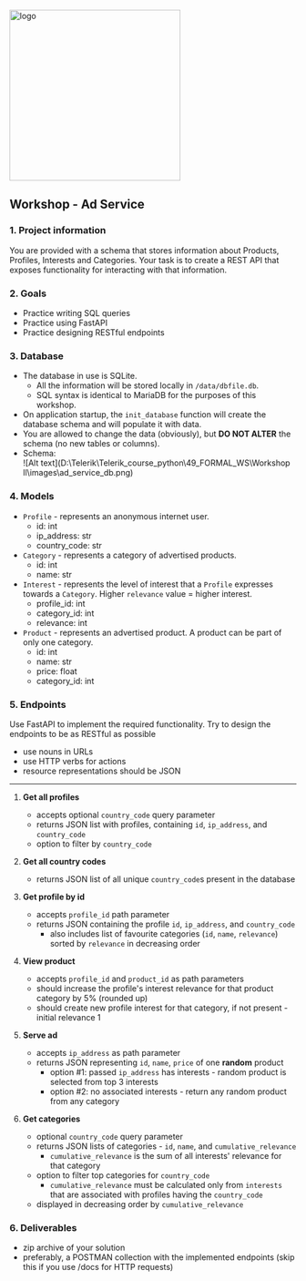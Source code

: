<img src="https://webassets.telerikacademy.com/images/default-source/logos/telerik-academy.svg" alt="logo" width="300px" style="margin-top: 20px;"/>

## Workshop - Ad Service

### 1. Project information
You are provided with a schema that stores information about Products, Profiles, Interests and Categories. Your task is to create a REST API that exposes functionality for interacting with that information.

### 2. Goals
- Practice writing SQL queries
- Practice using FastAPI
- Practice designing RESTful endpoints

### 3. Database
- The database in use is SQLite.
    - All the information will be stored locally in `/data/dbfile.db`.
    - SQL syntax is identical to MariaDB for the purposes of this workshop.
- On application startup, the `init_database` function will create the database schema and will populate it with data.
- You are allowed to change the data (obviously), but **DO NOT ALTER** the schema (no new tables or columns).
- Schema:  
  ![Alt text](D:\Telerik\Telerik_course_python\49_FORMAL_WS\Workshop ll\images\ad_service_db.png)


### 4. Models
- `Profile` - represents an anonymous internet user.
    - id: int
    - ip_address: str 
    - country_code: str 
- `Category` - represents a category of advertised products.
    - id: int
    - name: str
- `Interest` - represents the level of interest that a `Profile` expresses towards a `Category`. Higher `relevance` value = higher interest.
    - profile_id: int
    - category_id: int
    - relevance: int
- `Product` - represents an advertised product. A product can be part of only one category.
    - id: int
    - name: str
    - price: float
    - category_id: int

### 5. Endpoints

Use FastAPI to implement the required functionality. Try to design the endpoints to be as RESTful as possible

- use nouns in URLs
- use HTTP verbs for actions
- resource representations should be JSON

--- 

1. **Get all profiles** 
    - accepts optional `country_code` query parameter
    - returns JSON list with profiles, containing `id`, `ip_address`, and `country_code`
    - option to filter by `country_code`

2. **Get all country codes**
    - returns JSON list of all unique `country_code`s present in the database

3. **Get profile by id** 
    - accepts `profile_id` path parameter
    - returns JSON containing the profile `id`, `ip_address`, and `country_code`
        - also includes list of favourite categories (`id`, `name`, `relevance`) sorted by `relevance` in decreasing order

4. **View product** 
    - accepts `profile_id` and `product_id` as path parameters
    - should increase the profile's interest relevance for that product category by 5% (rounded up)
    - should create new profile interest for that category, if not present - initial relevance 1

5. **Serve ad**
    - accepts `ip_address` as path parameter
    - returns JSON representing `id`, `name`, `price` of one **random** product
        - option #1: passed `ip_address` has interests - random product is selected from top 3 interests
        - option #2: no associated interests - return any random product from any category

6. **Get categories** 
    - optional `country_code` query parameter
    - returns JSON lists of categories - `id`, `name`, and `cumulative_relevance` 
        - `cumulative_relevance` is the sum of all interests' relevance for that category
    - option to filter top categories for `country_code`
        - `cumulative_relevance` must be calculated only from `interests` that are associated with profiles having the `country_code`
    - displayed in decreasing order by `cumulative_relevance`

### 6. Deliverables
- zip archive of your solution
- preferably, a POSTMAN collection with the implemented endpoints (skip this if you use /docs for HTTP requests)
